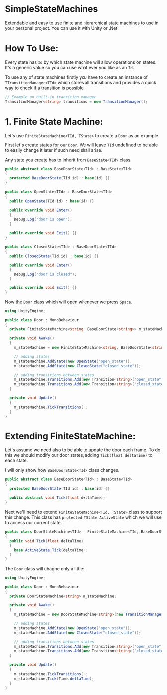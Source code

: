 # SimpleStateMachines
Extendable and easy to use finite and hierarchical state machines to use in your personal project.
You can use it with Unity or .Net

# How To Use:
Every state has ```Id``` by which state machine will allow operations on states. It's a generic value so you can use what ever you like as an ```Id```.

To use any of state machines firstly you have to create an instance of ```ITransitionManager<TId>``` which stores all transitions and provides a quick way to check if a transition is possible.

```csharp
// Example on built-in transition manager
TransitionManager<string> transitions = new TransitionManager();
```

# 1. Finite State Machine:
Let's use ```FiniteStateMachine<TId, TState>``` to create a ```Door``` as an example.

First let's create states for our ```Door```. We will leave ```TId``` undefined to be able to easily change it later if such need shall arise.

Any state you create has to inherit from ```BaseState<TId>``` class.
```csharp
public abstract class BaseDoorState<TId> : BaseState<TId>
{
  protected BaseDoorState(TId id) : base(id) {}
}

public class OpenState<TId> : BaseDoorState<TId>
{
  public OpenState(TId id) : base(id) {}

  public override void Enter()
  {
    Debug.Log("door is open");
  }

  public override void Exit() {}
}

public class ClosedState<TId> : BaseDoorState<TId>
{
  public ClosedState(TId id) : base(id) {}

  public override void Enter()
  {
    Debug.Log("door is closed");
  }

  public override void Exit() {}
}
```

Now the ```Door``` class which will open whenever we press ```Space```.

```csharp
using UnityEngine;

public class Door : MonoBehaviour
{
  private FiniteStateMachine<string, BaseDoorState<string>> m_stateMachine;

  private void Awake()
  {
    m_stateMachine = new FiniteStateMachine<string, BaseDoorState<string>>(new TransitionManager());

    // adding states
    m_stateMachine.AddState(new OpenState("open_state"));
    m_stateMachine.AddState(new ClosedState("closed_state"));

    // adding transitions between states
    m_stateMachine.Transitions.Add(new Transition<string>("open_state", "closed_state", () => Input.GetKeyDown(KeyCode.Space)));
    m_stateMachine.Transitions.Add(new Transition<string>("closed_state", "open_state", () => Input.GetKeyDown(KeyCode.Space)));
  }

  private void Update()
  {
    m_stateMachine.TickTransitions();
  }
}
```

# Extending FiniteStateMachine:
Let's assume we need also to be able to update the door each frame.
To do this we should modify our door states, adding ```Tick(float deltaTime)``` to each state.

I will only show how ```BaseDoorState<TId>``` class changes.

```csharp
public abstract class BaseDoorState<TId> : BaseState<TId>
{
  protected BaseDoorState(TId id) : base(id) {}

  public abstract void Tick(float deltaTime);
}
```

Next we'll need to extend ```FiniteStateMachine<TId, TState>``` class to support this change. This class has ```protected TState ActiveState``` which we will use to access our current state.

```csharp
public class DoorStateMachine<TId> : FiniteStateMachine<TId, BaseDoorState<TId>>
{
  public void Tick(float deltaTime)
  {
    base.ActiveState.Tick(deltaTime);
  }
}
```

The ```Door``` class will chagne only a little:

```csharp
using UnityEngine;

public class Door : MonoBehaviour
{
  private DoorStateMachine<string> m_stateMachine;

  private void Awake()
  {
    m_stateMachine = new DoorStateMachine<string>(new TransitionManager());

    // adding states
    m_stateMachine.AddState(new OpenState("open_state"));
    m_stateMachine.AddState(new ClosedState("closed_state"));

    // adding transitions between states
    m_stateMachine.Transitions.Add(new Transition<string>("open_state", "closed_state", () => Input.GetKeyDown(KeyCode.Space)));
    m_stateMachine.Transitions.Add(new Transition<string>("closed_state", "open_state", () => Input.GetKeyDown(KeyCode.Space)));
  }

  private void Update()
  {
    m_stateMachine.TickTransitions();
    m_stateMachine.Tick(Time.deltaTime);
  }
}
```
